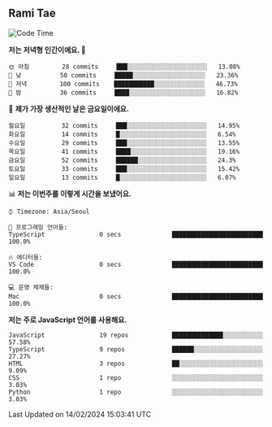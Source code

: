 ## Rami Tae

<!--START_SECTION:waka-->
![Code Time](http://img.shields.io/badge/Code%20Time-1%2C358%20hrs%2011%20mins-blue)

**저는 저녁형 인간이에요. 🦉** 

```text
🌞 아침         28 commits     ███░░░░░░░░░░░░░░░░░░░░░░   13.08% 
🌆 낮　         50 commits     █████░░░░░░░░░░░░░░░░░░░░   23.36% 
🌃 저녁         100 commits    ███████████░░░░░░░░░░░░░░   46.73% 
🌙 밤　         36 commits     ████░░░░░░░░░░░░░░░░░░░░░   16.82%

```
📅 **제가 가장 생산적인 날은 금요일이에요.** 

```text
월요일          32 commits     ███░░░░░░░░░░░░░░░░░░░░░░   14.95% 
화요일          14 commits     █░░░░░░░░░░░░░░░░░░░░░░░░   6.54% 
수요일          29 commits     ███░░░░░░░░░░░░░░░░░░░░░░   13.55% 
목요일          41 commits     ████░░░░░░░░░░░░░░░░░░░░░   19.16% 
금요일          52 commits     ██████░░░░░░░░░░░░░░░░░░░   24.3% 
토요일          33 commits     ███░░░░░░░░░░░░░░░░░░░░░░   15.42% 
일요일          13 commits     █░░░░░░░░░░░░░░░░░░░░░░░░   6.07%

```


📊 **저는 이번주를 이렇게 시간을 보냈어요.** 

```text
⌚︎ Timezone: Asia/Seoul

💬 프로그래밍 언어들: 
TypeScript               0 secs              █████████████████████████   100.0%

🔥 에디터들: 
VS Code                  0 secs              █████████████████████████   100.0%

💻 운영 체제들: 
Mac                      0 secs              █████████████████████████   100.0%

```

**저는 주로 JavaScript 언어를 사용해요.** 

```text
JavaScript               19 repos            ██████████████░░░░░░░░░░░   57.58% 
TypeScript               9 repos             ██████░░░░░░░░░░░░░░░░░░░   27.27% 
HTML                     3 repos             ██░░░░░░░░░░░░░░░░░░░░░░░   9.09% 
CSS                      1 repo              ░░░░░░░░░░░░░░░░░░░░░░░░░   3.03% 
Python                   1 repo              ░░░░░░░░░░░░░░░░░░░░░░░░░   3.03%

```



 Last Updated on 14/02/2024 15:03:41 UTC
<!--END_SECTION:waka-->
